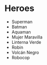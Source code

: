 # Heroes

* Superman
* Batman
* Aquaman
* Mujer Maravilla
* Linterna Verde
* Robin
* Volcán Negro
* Robocop
